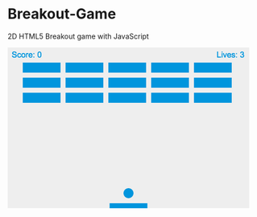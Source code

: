# Breakout-Game
2D HTML5 Breakout game with JavaScript

![image](https://raw.githubusercontent.com/JalinWu/Breakout-Game/master/img/Game.png)
